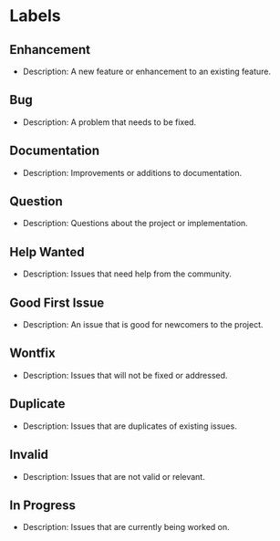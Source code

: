 # Labels

## Enhancement
- Description: A new feature or enhancement to an existing feature.

## Bug
- Description: A problem that needs to be fixed.

## Documentation
- Description: Improvements or additions to documentation.

## Question
- Description: Questions about the project or implementation.

## Help Wanted
- Description: Issues that need help from the community.

## Good First Issue
- Description: An issue that is good for newcomers to the project.

## Wontfix
- Description: Issues that will not be fixed or addressed.

## Duplicate
- Description: Issues that are duplicates of existing issues.

## Invalid
- Description: Issues that are not valid or relevant.

## In Progress
- Description: Issues that are currently being worked on.